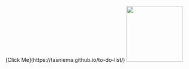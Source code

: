 <div text-decoration="none" font-size="30px">
  [Click Me](https://tasniema.github.io/to-do-list/) <img src="https://raw.githubusercontent.com/BhuvaneshHingal/BhuvaneshHingal/master/icon/Olaf.gif" width="150px" height="150px"> 
</div>
